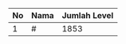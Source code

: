 | No | Nama            | Jumlah Level |
|----|-----------------|--------------|
| 1  | #    |    1853        |
